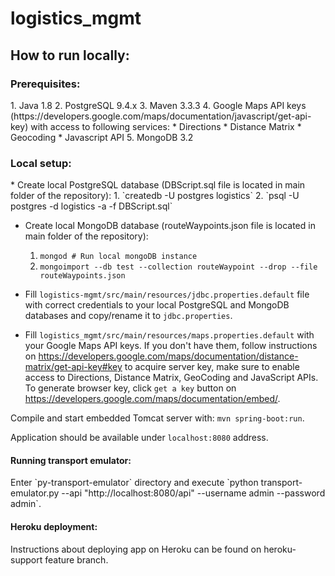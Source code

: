# logistics_mgmt

<h2>How to run locally:</h2>

<h3>Prerequisites:</h3>
  1. Java 1.8
  2. PostgreSQL 9.4.x
  3. Maven 3.3.3
  4. Google Maps API keys (https://developers.google.com/maps/documentation/javascript/get-api-key) with access to following services:
     * Directions
     * Distance Matrix
     * Geocoding
     * Javascript API
  5. MongoDB 3.2
  

<h3>Local setup:</h3>
  * Create local PostgreSQL database (DBScript.sql file is located in main folder of the repository):
	1. `createdb -U postgres logistics`
  	2. `psql -U postgres -d logistics -a -f DBScript.sql`
  
  * Create local MongoDB database (routeWaypoints.json file is located in main folder of the repository):
  	1. `mongod # Run local mongoDB instance`
  	2. `mongoimport --db test --collection routeWaypoint --drop --file routeWaypoints.json` 
  
  
  * Fill `logistics-mgmt/src/main/resources/jdbc.properties.default` file with correct credentials to your local PostgreSQL and MongoDB databases and copy/rename it to `jdbc.properties`.
  
  * Fill `logistics_mgmt/src/main/resources/maps.properties.default` with your Google Maps API keys. If you don't have them, follow instructions on https://developers.google.com/maps/documentation/distance-matrix/get-api-key#key to acquire server key, make sure to enable access to Directions, Distance Matrix, GeoCoding and JavaScript APIs. To generate browser key, click `get a key` button on https://developers.google.com/maps/documentation/embed/. 

  Compile and start embedded Tomcat server with: `mvn spring-boot:run`.

  Application should be available under `localhost:8080` address.
  
<h4>Running transport emulator:</h4>
  Enter `py-transport-emulator` directory and execute `python transport-emulator.py --api "http://localhost:8080/api" --username admin --password admin`.
  
  <h4>Heroku deployment:</h4>
Instructions about deploying app on Heroku can be found on heroku-support feature branch.

